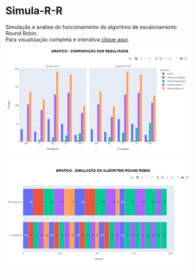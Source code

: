 # Simula-R-R
Simulação e análise do funcionamento do algoritmo de escalonamento Round Robin.  
Para visualização completa e interativa [clique aqui](https://nbviewer.jupyter.org/github/WeDias/Simula-R-R/blob/12cca92d41894e07b9c08629fd687d55dffd08c5/Simular.ipynb).  

![comp](https://github.com/WeDias/Simula-R-R/blob/main/ignorar/comparacao.png)

![simu](https://github.com/WeDias/Simula-R-R/blob/main/ignorar/simulacao.png)
